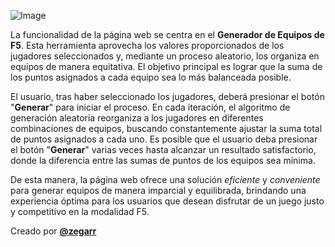 ![Image](https://i.imgur.com/APR6wDa.png)

La funcionalidad de la página web se centra en el **Generador de Equipos de F5**. Esta herramienta aprovecha los valores proporcionados de los jugadores seleccionados y, mediante un proceso aleatorio, los organiza en equipos de manera equitativa. El objetivo principal es lograr que la suma de los puntos asignados a cada equipo sea lo más balanceada posible.

El usuario, tras haber seleccionado los jugadores, deberá presionar el botón "**Generar**" para iniciar el proceso. En cada iteración, el algoritmo de generación aleatoria reorganiza a los jugadores en diferentes combinaciones de equipos, buscando constantemente ajustar la suma total de puntos asignados a cada uno. Es posible que el usuario deba presionar el botón "**Generar**" varias veces hasta alcanzar un resultado satisfactorio, donde la diferencia entre las sumas de puntos de los equipos sea mínima.

De esta manera, la página web ofrece una solución *eficiente* y *conveniente* para generar equipos de manera imparcial y equilibrada, brindando una experiencia óptima para los usuarios que desean disfrutar de un juego justo y competitivo en la modalidad F5.

Creado por **[@zegarr](https://github.com/zegarr)**
